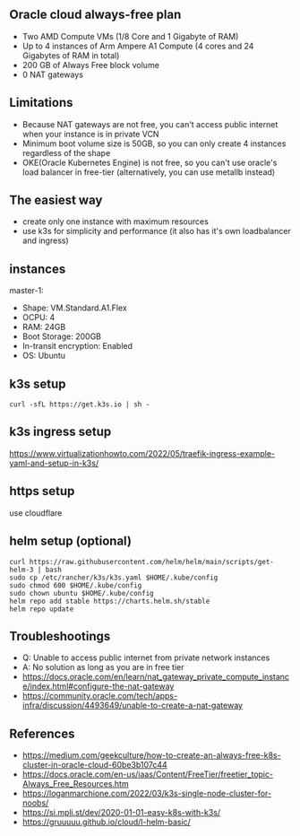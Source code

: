## Oracle cloud always-free plan
- Two AMD Compute VMs (1/8 Core and 1 Gigabyte of RAM)
- Up to 4 instances of Arm Ampere A1 Compute (4 cores and 24 Gigabytes of RAM in total)
- 200 GB of Always Free block volume
- 0 NAT gateways

## Limitations
- Because NAT gateways are not free, you can't access public internet when your instance is in private VCN
- Minimum boot volume size is 50GB, so you can only create 4 instances regardless of the shape
- OKE(Oracle Kubernetes Engine) is not free, so you can't use oracle's load balancer in free-tier (alternatively, you can use metallb instead)

## The easiest way
- create only one instance with maximum resources
- use k3s for simplicity and performance (it also has it's own loadbalancer and ingress)


## instances
master-1:
  - Shape: VM.Standard.A1.Flex
  - OCPU: 4 
  - RAM: 24GB
  - Boot Storage: 200GB
  - In-transit encryption: Enabled
  - OS: Ubuntu

## k3s setup
```console
curl -sfL https://get.k3s.io | sh -
```

## k3s ingress setup
https://www.virtualizationhowto.com/2022/05/traefik-ingress-example-yaml-and-setup-in-k3s/


## https setup
use cloudflare


## helm setup (optional)
```console
curl https://raw.githubusercontent.com/helm/helm/main/scripts/get-helm-3 | bash
sudo cp /etc/rancher/k3s/k3s.yaml $HOME/.kube/config
sudo chmod 600 $HOME/.kube/config
sudo chown ubuntu $HOME/.kube/config
helm repo add stable https://charts.helm.sh/stable
helm repo update
```

  
## Troubleshootings
- Q: Unable to access public internet from private network instances
- A: No solution as long as you are in free tier
- https://docs.oracle.com/en/learn/nat_gateway_private_compute_instance/index.html#configure-the-nat-gateway
- https://community.oracle.com/tech/apps-infra/discussion/4493649/unable-to-create-a-nat-gateway

## References
- https://medium.com/geekculture/how-to-create-an-always-free-k8s-cluster-in-oracle-cloud-60be3b107c44
- https://docs.oracle.com/en-us/iaas/Content/FreeTier/freetier_topic-Always_Free_Resources.htm
- https://loganmarchione.com/2022/03/k3s-single-node-cluster-for-noobs/
- https://si.mpli.st/dev/2020-01-01-easy-k8s-with-k3s/
- https://gruuuuu.github.io/cloud/l-helm-basic/
